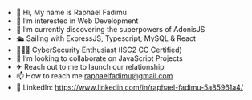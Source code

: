 - 👋 Hi, My name is Raphael Fadimu
- 👀 I’m interested in Web Development
- 🌱 I’m currently discovering the superpowers of AdonisJS
- 🛳 Sailing with ExpressJS, Typescript, MySQL & React
- 👨🏾‍💻 CyberSecurity Enthusiast (ISC2 CC Certified)
- 💞️ I’m looking to collaborate on JavaScript Projects
- ✈  Reach out to me to launch our relationship
- 📫 How to reach me raphaelfadimu@gmail.com
- 💼 LinkedIn: https://www.linkedin.com/in/raphael-fadimu-5a85961a4/

<!---
Drifty-Cyber/Drifty-Cyber is a ✨ special ✨ repository because its `README.md` (this file) appears on your GitHub profile.
You can click the Preview link to take a look at your changes.
--->
